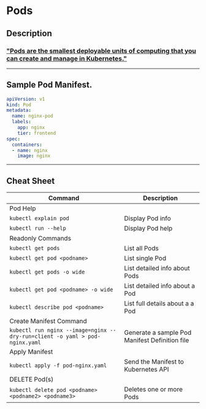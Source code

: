 # Pods

## Description
### ["Pods are the smallest deployable units of computing that you can create and manage in Kubernetes."](https://kubernetes.io/docs/concepts/workloads/pods/)

---
## Sample Pod Manifest.
```yaml
apiVersion: v1
kind: Pod
metadata:
  name: nginx-pod
  labels:
    app: nginx
    tier: frontend
spec:
  containers:
  - name: nginx
    image: nginx
```

---
## Cheat Sheet

| Command | Description |
|---|---|
| Pod Help | |
| `kubectl explain pod` | Display Pod info |
| `kubectl run --help` | Display Pod help |
| Readonly Commands | |
| `kubectl get pods` | List all Pods |
| `kubectl get pod <podname>` | List single Pod |
| `kubectl get pods -o wide` | List detailed info about Pods |
| `kubectl get pod <podname> -o wide` | List detailed info about a Pod |
| `kubectl describe pod <podname>` | List full details about a a Pod |
| Create Manifest Command | |
| `kubectl run nginx --image=nginx --dry-run=client -o yaml > pod-nginx.yaml` | Generate a sample Pod Manifest Definition file  |
| Apply Manifest | |
| `kubectl apply -f pod-nginx.yaml` | Send the Manifest to Kubernetes API |
| DELETE Pod(s) | |
| `kubectl delete pod <podname> <podname2> <podname3>` | Deletes one or more Pods |